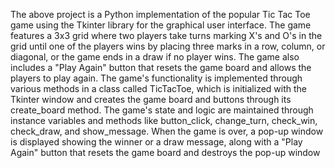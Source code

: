 The above project is a Python implementation of the popular Tic Tac
Toe game using the Tkinter library for the graphical user interface.
The game features a 3x3 grid where two players take turns marking
X's and O's in the grid until one of the players wins by placing three
marks in a row, column, or diagonal, or the game ends in a draw if no
player wins. The game also includes a "Play Again" button that resets
the game board and allows the players to play again. The game's
functionality is implemented through various methods in a class
called TicTacToe, which is initialized with the Tkinter window and
creates the game board and buttons through its create_board
method. The game's state and logic are maintained through instance
variables and methods like button_click, change_turn,
check_win, check_draw, and show_message. When the game
is over, a pop-up window is displayed showing the winner or a draw
message, along with a "Play Again" button that resets the game board
and destroys the pop-up window
